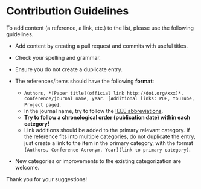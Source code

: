# Contribution Guidelines

To add content (a reference, a link, etc.) to the list, please use the following guidelines.

- Add content by creating a pull request and commits with useful titles.
- Check your spelling and grammar.
- Ensure you do not create a duplicate entry.
- The references/items should have the following **format**:
    - `Authors, *[Paper title](official link http://doi.org/xxx)*, conference/journal name, year. [Additional links: PDF, YouTube, Project page]`.
    - In the journal name, try to follow the [IEEE abbreviations](https://abbrv.jabref.org/journals/journal_abbreviations_ieee.txt).
    - **Try to follow a chronological order (publication date) within each category!**
    - Link additions should be added to the primary relevant category. If the reference fits into multiple categories, do not duplicate the entry, just create a link to the item in the primary category, with the format `[Authors, Conference Acronym, Year](link to primary category)`.
    
- New categories or improvements to the existing categorization are welcome.

Thank you for your suggestions!

